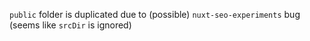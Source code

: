 `public` folder is duplicated due to (possible) `nuxt-seo-experiments` bug (seems like `srcDir` is ignored)